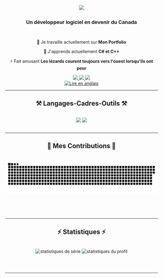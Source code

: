 <h1 align="center">
    <img src="https://readme-typing-svg.herokuapp.com/?font=Righteous&size=35&center=true&color=831E9F&vCenter=true&width=500&height=70&duration=5000&lines=Salut+à+toi!+👋;+Je+suis+Trystan+Piette!;" />
</h1>

<h3 align="center">Un développeur logiciel en devenir du Canada</h3>

<br/>

<div align="center">

 🔭 Je travaille actuellement sur **Mon Portfolio**
 
 🌱 J'apprends actuellement **C# et C++**

⚡ Fait amusant **Les lézards courent toujours vers l'ouest lorsqu'ils ont peur**

</div>

<div align="center"> 
  <a href="mailto:trystanpiette@gmail.com">
    <img src="https://img.shields.io/badge/Gmail-333333?style=for-the-badge&logo=gmail&logoColor=red" />
  </a>
  <a href="https://www.linkedin.com/in/trystan-piette-307a02298/" target="_blank">
    <img src="https://img.shields.io/badge/LinkedIn-0077B5?style=for-the-badge&logo=linkedin&logoColor=white" target="_blank" />
  </a>
  <a href="TODO" target="_blank">
     <img src="https://img.shields.io/badge/Portfolio-FF5722?style=for-the-badge&logo=todoist&logoColor=white" target="_blank" /> 
  </a>
</div>

<div align="center">
  <a href="README_FR.md" target="_blank">
     <img src="https://img.shields.io/badge/🇫🇷 Lire%20en%20anglais-333333?style=for-the-badge&logo=googletranslate&logoColor=white" alt="Lire en anglais" />
  </a>
</div>

<hr/>

<h2 align="center">⚒️ Langages-Cadres-Outils ⚒️</h2>
<br/>
<div align="center">
    <img src="https://skillicons.dev/icons?i=react,angular,html,css,tailwind,sass,vscode,github,git,docker,linux,mysql" />
    <img src="https://skillicons.dev/icons?i=java,python,javascript,typescript,c,cpp,cs,java,nestjs,php" /><br>
</div>

<br/>
<hr/>

<div align="center">
  <h2>🐍 Mes Contributions 🐍</h2>
  <br>

   <img alt="GitHub Snake" src="https://raw.githubusercontent.com/TrystanPiette/TrystanPiette/output/github-contribution-grid-snake-dark.svg" />


  
  <br/><br/><br/>
</div>

<hr/>

<h2 align="center">⚡ Statistiques ⚡</h2>
<br>
<div align=center>
  <img width=390 src="https://github-readme-streak-stats-salesp07.vercel.app/?user=TrystanPiette&count_private=true&theme=react&border_radius=10" alt="statistiques de série"/>
  <img width=390 src="https://github-readme-stats-salesp07.vercel.app/api?username=TrystanPiette&count_private=true&show_icons=true&theme=react&rank_icon=github&border_radius=10" alt="statistiques du profil" />
  <br/>
</div>

<br/><br/>

<hr/>

<br/>

<br/>
